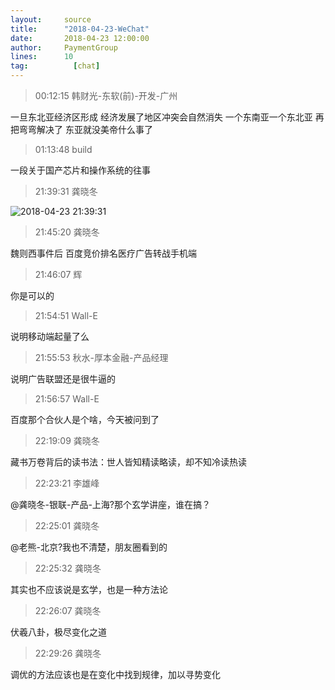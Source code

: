```yaml
---
layout:     source 
title:      "2018-04-23-WeChat"
date:       2018-04-23 12:00:00
author:     PaymentGroup
lines:      10 
tag:		  [chat]
---
```

> 00:12:15  韩财光-东软(前)-开发-广州  
   
一旦东北亚经济区形成 经济发展了地区冲突会自然消失 一个东南亚一个东北亚 再把弯弯解决了 东亚就没美帝什么事了  
   
> 01:13:48  build  
   
一段关于国产芯片和操作系统的往事  
   
> 21:39:31  龚晓冬  
   
![2018-04-23 21:39:31](http://static.cocolian.org/img/20180423_213931.png) 
   
> 21:45:20  龚晓冬  
   
魏则西事件后 百度竞价排名医疗广告转战手机端  
   
> 21:46:07  辉  
   
你是可以的  
   
> 21:54:51  Wall-E  
   
说明移动端起量了么  
   
> 21:55:53  秋水-厚本金融-产品经理  
   
说明广告联盟还是很牛逼的  
   
> 21:56:57  Wall-E  
   
百度那个合伙人是个啥，今天被问到了  
   
> 22:19:09  龚晓冬  
   
藏书万卷背后的读书法：世人皆知精读略读，却不知冷读热读  
   
> 22:23:21  李雄峰  
   
@龚晓冬-银联-产品-上海?那个玄学讲座，谁在搞？  
   
> 22:25:01  龚晓冬  
   
@老熊-北京?我也不清楚，朋友圈看到的  
   
> 22:25:32  龚晓冬  
   
其实也不应该说是玄学，也是一种方法论  
   
> 22:26:07  龚晓冬  
   
伏羲八卦，极尽变化之道  
   
> 22:29:26  龚晓冬  
   
调优的方法应该也是在变化中找到规律，加以寻势变化  
   
